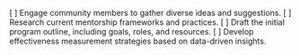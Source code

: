 [ ] Engage community members to gather diverse ideas and suggestions.
[ ] Research current mentorship frameworks and practices.
[ ] Draft the initial program outline, including goals, roles, and resources.
[ ] Develop effectiveness measurement strategies based on data-driven insights.